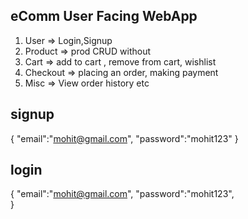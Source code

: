 
## eComm User Facing WebApp
1. User => Login,Signup
2. Product => prod CRUD without
3. Cart => add to cart , remove from cart, wishlist
4. Checkout => placing an order, making payment
5. Misc => View order history etc



## signup
{
    "email":"mohit@gmail.com",
    "password":"mohit123"
}

## login
{
  "email":"mohit@gmail.com",
    "password":"mohit123",   
}